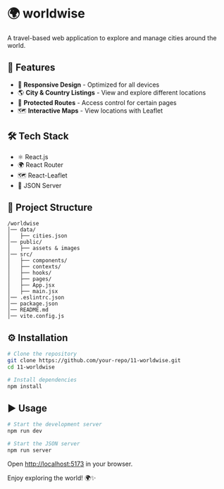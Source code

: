 # 🌍 worldwise

A travel-based web application to explore and manage cities around the world.

## 🚀 Features

- 🎨 **Responsive Design** - Optimized for all devices
- 🌎 **City & Country Listings** - View and explore different locations
- 🏰 **Protected Routes** - Access control for certain pages
- 🗺 **Interactive Maps** - View locations with Leaflet

## 🛠 Tech Stack

- ⚛️ React.js
- 🌍 React Router
- 🗺 React-Leaflet
- 📝 JSON Server

## 📂 Project Structure

```
/worldwise
│── data/
│   ├── cities.json
│── public/
│   ├── assets & images
│── src/
│   ├── components/
│   ├── contexts/
│   ├── hooks/
│   ├── pages/
│   ├── App.jsx
│   ├── main.jsx
│── .eslintrc.json
│── package.json
│── README.md
│── vite.config.js
```

## ⚙️ Installation

```sh
# Clone the repository
git clone https://github.com/your-repo/11-worldwise.git
cd 11-worldwise

# Install dependencies
npm install
```

## ▶️ Usage

```sh
# Start the development server
npm run dev

# Start the JSON server
npm run server
```

Open [http://localhost:5173](http://localhost:5173) in your browser.

Enjoy exploring the world! 🌍✨

